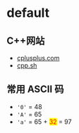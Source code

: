 # default

## C++网站

* [cplusplus.com](https://cplusplus.com/)
* [cpp.sh](https://cpp.sh/)

## 常用 ASCII 码

* `'0'` = 48
* `'A'` = 65
* `'a'` = 65 + <mark style="color:red;">32</mark> = 97
